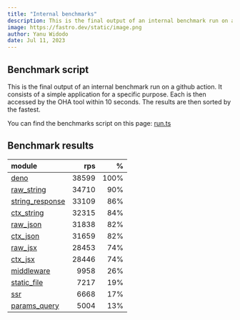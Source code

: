 ```yaml
---
title: "Internal benchmarks"
description: This is the final output of an internal benchmark run on a github action
image: https://fastro.dev/static/image.png
author: Yanu Widodo
date: Jul 11, 2023
---
```


## Benchmark script

This is the final output of an internal benchmark run on a github action. It consists of a simple application for a specific purpose. Each is then accessed by the OHA tool within 10 seconds. The results are then sorted by the fastest.

You can find the benchmarks script on this page: [run.ts](https://github.com/fastrodev/fastro/blob/main/bench/run.ts)

## Benchmark results


| module                                                                                       |   rps |    % |
| :------------------------------------------------------------------------------------------- | ----: | ---: |
| [deno](https://github.com/fastrodev/fastro/blob/main/examples/deno.ts)                       | 38599 | 100% |
| [raw_string](https://github.com/fastrodev/fastro/blob/main/examples/raw_string.ts)           | 34710 |  90% |
| [string_response](https://github.com/fastrodev/fastro/blob/main/examples/string_response.ts) | 33109 |  86% |
| [ctx_string](https://github.com/fastrodev/fastro/blob/main/examples/ctx_string.ts)           | 32315 |  84% |
| [raw_json](https://github.com/fastrodev/fastro/blob/main/examples/raw_json.ts)               | 31838 |  82% |
| [ctx_json](https://github.com/fastrodev/fastro/blob/main/examples/ctx_json.ts)               | 31659 |  82% |
| [raw_jsx](https://github.com/fastrodev/fastro/blob/main/examples/raw_jsx.tsx)                | 28453 |  74% |
| [ctx_jsx](https://github.com/fastrodev/fastro/blob/main/examples/ctx_jsx.tsx)                | 28446 |  74% |
| [middleware](https://github.com/fastrodev/fastro/blob/main/examples/middleware.ts)           |  9958 |  26% |
| [static_file](https://github.com/fastrodev/fastro/blob/main/examples/static_file.ts)         |  7217 |  19% |
| [ssr](https://github.com/fastrodev/fastro/blob/main/examples/ssr.ts)                         |  6668 |  17% |
| [params_query](https://github.com/fastrodev/fastro/blob/main/examples/params_query.ts)       |  5004 |  13% |